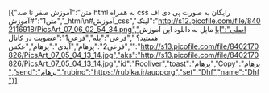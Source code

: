 [{"متن":"آموزش صفر تا صد html به همراه css رایگان به صورت پی دی اف ","متن1":"#آموزش_html\n#آموزش_css","لینک":"http://s12.picofile.com/file/8402116918/PicsArt_07_06_02_54_34.png","اصلی":"آیا مایل به دانلود این آموزش هستید؟ ","فرعی":"بله","فرعی1":"عضویت در کانال ","فرعی2":"پرهام","آیدی":"پرهام","عکس":"http://s13.picofile.com/file/8402170826/PicsArt_07_05_04_13_14.jpg","aks":"http://s13.picofile.com/file/8402170826/PicsArt_07_05_04_13_14.jpg","id":"Rooliver","toast":"پرهام","Copy":"پرهام","send":"پرهام","rubino":"https://rubika.ir/aupporg","set":"Dhf","name":"Dhf"}]
